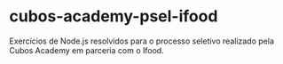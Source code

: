 # cubos-academy-psel-ifood
Exercícios de Node.js resolvidos para o processo seletivo realizado pela Cubos Academy em parceria com o Ifood.

